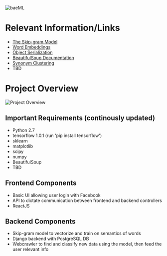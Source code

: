 ![baeML](https://i.imgur.com/rHwT8uD.png)

# Relevant Information/Links
+ [The Skip-gram Model](https://www.tensorflow.org/tutorials/word2vec)
+ [Word Embeddings](http://colah.github.io/posts/2014-07-NLP-RNNs-Representations/)
+ [Object Serialization](https://docs.python.org/2/library/pickle.html)
+ [BeautifulSoup Documentation](https://www.crummy.com/software/BeautifulSoup/bs3/documentation.html#Parsing%20HTML)
+ [Synonym Clustering](http://cs229.stanford.edu/proj2013/DaoKellerBejnood-AlternateEquivalentSubstitutes.pdf)
+ TBD

# Project Overview
![Project Overview](https://i.imgur.com/NZzHoOD.png)

## Important Requirements (continously updated)
+ Python 2.7
+ tensorflow 1.0.1 (run 'pip install tensorflow')
+ sklearn
+ matplotlib
+ scipy
+ numpy
+ BeautifulSoup
+ TBD

## Frontend Components
+ Basic UI allowing user login with Facebook
+ API to dictate communication between frontend and backend controllers
+ ReactJS

## Backend Components
+ Skip-gram model to vectorize and train on semantics of words
+ Django backend with PostgreSQL DB
+ Webcrawler to find and classify new data using the model, then feed the user relevant info

